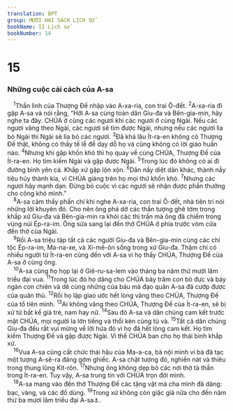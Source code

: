 ```yaml
---
translation: BPT
group: MƯƠI HAI SÁCH LỊCH SỬ
bookName: II Lịch sử 
bookNumber: 14
---
```


<div class="title"><h1>15</h1><h3>Những cuộc cải cách của A-sa</h3></div>
<span class="verse 2su_15_1"> <sup>1</sup>Thần linh của Thượng Đế nhập vào A-xa-ria, con trai Ô-đết.</span>
<span class="verse 2su_15_2"><sup>2</sup>A-xa-ria đi gặp A-sa và nói rằng, “Hỡi A-sa cùng toàn dân Giu-đa và Bên-gia-min, hãy nghe ta đây. CHÚA ở cùng các ngươi khi các ngươi ở cùng Ngài. Nếu các ngươi vâng theo Ngài, các ngươi sẽ tìm được Ngài, nhưng nếu các ngươi lìa bỏ Ngài thì Ngài sẽ lìa bỏ các ngươi.</span>
<span class="verse 2su_15_3"><sup>3</sup>Đã khá lâu Ít-ra-en không có Thượng Đế thật, không có thầy tế lễ để dạy dỗ họ và cũng không có lời giáo huấn nào.</span>
<span class="verse 2su_15_4"><sup>4</sup>Nhưng khi gặp khốn khó thì họ quay về cùng CHÚA, Thượng Đế của Ít-ra-en. Họ tìm kiếm Ngài và gặp được Ngài.</span>
<span class="verse 2su_15_5"><sup>5</sup>Trong lúc đó không có ai đi đường bình yên cả. Khắp xứ gặp lộn xộn.</span>
<span class="verse 2su_15_6"><sup>6</sup>Dân nầy diệt dân khác, thành nầy tiêu hủy thành kia, vì CHÚA giáng trên họ mọi thứ khốn khó.</span>
<span class="verse 2su_15_7"><sup>7</sup>Nhưng các ngươi hãy mạnh dạn. Đừng bỏ cuộc vì các ngươi sẽ nhận được phần thưởng cho công khó mình.”<br/></span>
<span class="verse 2su_15_8"> <sup>8</sup>A-sa cảm thấy phấn chí khi nghe A-xa-ria, con trai Ô-đết, nhà tiên tri nói những lời khuyên đó. Cho nên ông phá dỡ các thần tượng ghê tởm trong khắp xứ Giu-đa và Bên-gia-min ra khỏi các thị trấn mà ông đã chiếm trong vùng núi Ép-ra-im. Ông sửa sang lại đền thờ CHÚA ở phía trước vòm cửa đền thờ của Ngài.<br/></span>
<span class="verse 2su_15_9"> <sup>9</sup>Rồi A-sa triệu tập tất cả các người Giu-đa và Bên-gia-min cùng các chi tộc Ép-ra-im, Ma-na-xe, và Xi-mê-ôn sống trong xứ Giu-đa. Thậm chí có nhiều người từ Ít-ra-en cũng đến với A-sa vì họ thấy CHÚA, Thượng Đế của A-sa ở cùng ông.<br/></span>
<span class="verse 2su_15_10"> <sup>10</sup>A-sa cùng họ họp lại ở Giê-ru-sa-lem vào tháng ba năm thứ mười lăm triều đại vua.</span>
<span class="verse 2su_15_11"><sup>11</sup>Trong lúc đó họ dâng cho CHÚA bảy trăm con bò đực và bảy ngàn con chiên và dê cùng những của báu mà đạo quân A-sa đã cướp được của quân thù.</span>
<span class="verse 2su_15_12"><sup>12</sup>Rồi họ lập giao ước hết lòng vâng theo CHÚA, Thượng Đế của tổ tiên mình.</span>
<span class="verse 2su_15_13"><sup>13</sup>Ai không vâng theo CHÚA, Thượng Đế của Ít-ra-en, sẽ bị xử tử bất kể già trẻ, nam hay nữ.</span>
<span class="verse 2su_15_14"><sup>14</sup>Sau đó A-sa và dân chúng cam kết trước mặt CHÚA, mọi người la lớn tiếng và thổi kèn cùng tù và.</span>
<span class="verse 2su_15_15"><sup>15</sup>Tất cả dân chúng Giu-đa đều rất vui mừng về lời hứa đó vì họ đã hết lòng cam kết. Họ tìm kiếm Thượng Đế và gặp được Ngài. Vì thế CHÚA ban cho họ thái bình khắp xứ.<br/></span>
<span class="verse 2su_15_16"> <sup>16</sup>Vua A-sa cũng cất chức thái hậu của Ma-a-ca, bà nội mình vì bà đã tạc một tượng A-sê-ra đáng gớm ghiếc. A-sa chặt tượng đó, nghiền nát và thiêu trong thung lũng Kít-rôn.</span>
<span class="verse 2su_15_17"><sup>17</sup>Nhưng ông không dẹp bỏ các nơi thờ tà thần trong Ít-ra-en. Tuy vậy, A-sa trung tín với CHÚA trọn đời mình.<br/></span>
<span class="verse 2su_15_18"> <sup>18</sup>A-sa mang vào đền thờ Thượng Đế các tặng vật mà cha mình đã dâng: bạc, vàng, và các đồ dùng.</span>
<span class="verse 2su_15_19"><sup>19</sup>Trong xứ không còn giặc giã nữa cho đến năm thứ ba mươi lăm triều đại A-sa<a data-toggle="tooltip" data-placement="bottom" title="Khoảng năm 880 trước Công Nguyên.">⚓</a>.<br/></span>

